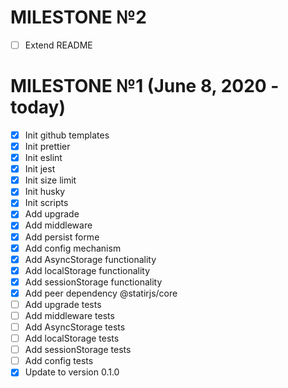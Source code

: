 # MILESTONE №2

- [ ] Extend README

# MILESTONE №1 (June 8, 2020 - today)

- [x] Init github templates
- [x] Init prettier
- [x] Init eslint
- [x] Init jest
- [x] Init size limit
- [x] Init husky
- [x] Init scripts
- [x] Add upgrade
- [x] Add middleware
- [x] Add persist forme
- [x] Add config mechanism
- [x] Add AsyncStorage functionality
- [x] Add localStorage functionality
- [x] Add sessionStorage functionality
- [x] Add peer dependency @statirjs/core
- [ ] Add upgrade tests
- [ ] Add middleware tests
- [ ] Add AsyncStorage tests
- [ ] Add localStorage tests
- [ ] Add sessionStorage tests
- [ ] Add config tests
- [x] Update to version 0.1.0
